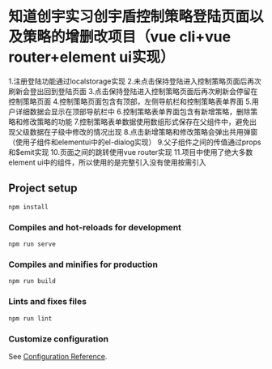 # 知道创宇实习创宇盾控制策略登陆页面以及策略的增删改项目（vue cli+vue router+element ui实现）
1.注册登陆功能通过localstorage实现
2.未点击保持登陆进入控制策略页面后再次刷新会登出回到登陆页面
3.点击保持登陆进入控制策略页面后再次刷新会停留在控制策略页面
4.控制策略页面包含有顶部，左侧导航栏和控制策略表单界面
5.用户详细数据会显示在顶部导航栏中
6.控制策略表单界面包含有新增策略，删除策略和修改策略的功能
7.控制策略表单数据使用数组形式保存在父组件中，避免出现父级数据在子级中修改的情况出现
8.点击新增策略和修改策略会弹出共用弹窗（使用子组件和elementui中的el-dialog实现）
9.父子组件之间的传值通过props和$emit实现
10.页面之间的跳转使用vue router实现
11.项目中使用了绝大多数element ui中的组件，所以使用的是完整引入没有使用按需引入
## Project setup
```
npm install
```

### Compiles and hot-reloads for development
```
npm run serve
```

### Compiles and minifies for production
```
npm run build
```

### Lints and fixes files
```
npm run lint
```

### Customize configuration
See [Configuration Reference](https://cli.vuejs.org/config/).
